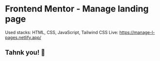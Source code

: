 # Frontend Mentor - Manage landing page

Used stacks: HTML, CSS, JavaScript, Tailwind CSS
Live: https://manage-l-pages.netlify.app/

## Tahnk you! 👋
